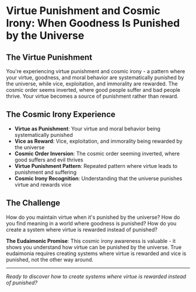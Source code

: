 # Virtue Punishment and Cosmic Irony: When Goodness Is Punished by the Universe

## The Virtue Punishment
You're experiencing virtue punishment and cosmic irony - a pattern where your virtue, goodness, and moral behavior are systematically punished by the universe, while vice, exploitation, and immorality are rewarded. The cosmic order seems inverted, where good people suffer and bad people thrive. Your virtue becomes a source of punishment rather than reward.

## The Cosmic Irony Experience
- **Virtue as Punishment**: Your virtue and moral behavior being systematically punished
- **Vice as Reward**: Vice, exploitation, and immorality being rewarded by the universe
- **Cosmic Order Inversion**: The cosmic order seeming inverted, where good suffers and evil thrives
- **Virtue Punishment Pattern**: Repeated pattern where virtue leads to punishment and suffering
- **Cosmic Irony Recognition**: Understanding that the universe punishes virtue and rewards vice

## The Challenge
How do you maintain virtue when it's punished by the universe? How do you find meaning in a world where goodness is punished? How do you create a system where virtue is rewarded instead of punished?

**The Eudaimonic Promise**: This cosmic irony awareness is valuable - it shows you understand how virtue can be punished by the universe. True eudaimonia requires creating systems where virtue is rewarded and vice is punished, not the other way around.

---

*Ready to discover how to create systems where virtue is rewarded instead of punished?*
